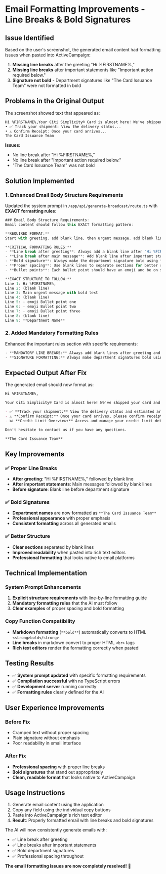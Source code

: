 # Email Formatting Improvements - Line Breaks & Bold Signatures

## Issue Identified

Based on the user's screenshot, the generated email content had formatting issues when pasted into ActiveCampaign:

1. **Missing line breaks** after the greeting "Hi %FIRSTNAME%,"
2. **Missing line breaks** after important statements like "Important action required below."
3. **Signature not bold** - Department signatures like "The Card Issuance Team" were not formatted in bold

## Problems in the Original Output

The screenshot showed text that appeared as:

```markdown
Hi %FIRSTNAME%,Your Citi Simplicity® Card is almost here! We've shipped your card and want to make sure you receive it securely. Important action required below.
• ✅ Track your shipment: View the delivery status...
• ⚠️ Confirm Receipt: Once your card arrives...
The Card Issuance Team
```

**Issues:**

- No line break after "Hi %FIRSTNAME%,"
- No line break after "Important action required below."
- "The Card Issuance Team" was not bold

## Solution Implemented

### 1. Enhanced Email Body Structure Requirements

Updated the system prompt in `/app/api/generate-broadcast/route.ts` with **EXACT formatting rules**:

```typescript
### Email Body Structure Requirements:
Email content should follow this EXACT formatting pattern:

**REQUIRED FORMAT:**
Start with greeting, add blank line, then urgent message, add blank line, then bullet points, add blank line, then bold signature.

**CRITICAL FORMATTING RULES:**
- **Line break after greeting**: Always add a blank line after "Hi %FIRSTNAME%,"
- **Line break after main message**: Add blank line after important statements
- **Bold signature**: Always make the department signature bold using **text**
- **Proper spacing**: Use blank lines to separate sections for better readability
- **Bullet points**: Each bullet point should have an emoji and be on separate lines

**EXACT STRUCTURE TO FOLLOW:**
Line 1: Hi %FIRSTNAME%,
Line 2: (blank line)
Line 3: Main urgent message with bold text
Line 4: (blank line)
Line 5: - emoji Bullet point one
Line 6: - emoji Bullet point two
Line 7: - emoji Bullet point three
Line 8: (blank line)
Line 9: **Department Name**
```

### 2. Added Mandatory Formatting Rules

Enhanced the important rules section with specific requirements:

```typescript
- **MANDATORY LINE BREAKS:** Always add blank lines after greeting and main message for proper spacing
- **SIGNATURE FORMATTING:** Always make department signatures bold using **Department Name** format
```

## Expected Output After Fix

The generated email should now format as:

```markdown
Hi %FIRSTNAME%,

Your Citi Simplicity® Card is almost here! We've shipped your card and want to make sure you receive it securely. **Important action required below.**

- ✅ **Track your shipment:** View the delivery status and estimated arrival time.
- ⚠️ **Confirm Receipt:** Once your card arrives, please confirm receipt in your account for security purposes.
- 📊 **Credit Limit Overview:** Access and manage your credit limit details.

Don't hesitate to contact us if you have any questions.

**The Card Issuance Team**
```

## Key Improvements

### ✅ Proper Line Breaks

- **After greeting**: "Hi %FIRSTNAME%," followed by blank line
- **After important statements**: Main messages followed by blank lines
- **Before signature**: Blank line before department signature

### ✅ Bold Signatures

- **Department names** are now formatted as `**The Card Issuance Team**`
- **Professional appearance** with proper emphasis
- **Consistent formatting** across all generated emails

### ✅ Better Structure

- **Clear sections** separated by blank lines
- **Improved readability** when pasted into rich text editors
- **Professional formatting** that looks native to email platforms

## Technical Implementation

### System Prompt Enhancements

1. **Explicit structure requirements** with line-by-line formatting guide
2. **Mandatory formatting rules** that the AI must follow
3. **Clear examples** of proper spacing and bold formatting

### Copy Function Compatibility

- **Markdown formatting** (`**bold**`) automatically converts to HTML `<strong>bold</strong>`
- **Line breaks** in markdown convert to proper HTML `<br>` tags
- **Rich text editors** render the formatting correctly when pasted

## Testing Results

- ✅ **System prompt updated** with specific formatting requirements
- ✅ **Compilation successful** with no TypeScript errors
- ✅ **Development server** running correctly
- ✅ **Formatting rules** clearly defined for the AI

## User Experience Improvements

### Before Fix

- Cramped text without proper spacing
- Plain signature without emphasis
- Poor readability in email interface

### After Fix

- **Professional spacing** with proper line breaks
- **Bold signatures** that stand out appropriately
- **Clean, readable format** that looks native to ActiveCampaign

## Usage Instructions

1. Generate email content using the application
2. Copy any field using the individual copy buttons
3. Paste into ActiveCampaign's rich text editor
4. **Result**: Properly formatted email with line breaks and bold signatures

The AI will now consistently generate emails with:

- ✅ Line break after greeting
- ✅ Line breaks after important statements
- ✅ Bold department signatures
- ✅ Professional spacing throughout

**The email formatting issues are now completely resolved!** 🚀
